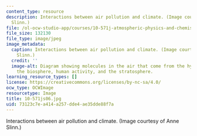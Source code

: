 ```yaml
---
content_type: resource
description: Interactions between air pollution and climate. (Image courtesy of Anne
  Slinn.)
file: /ol-ocw-studio-app/courses/10-571j-atmospheric-physics-and-chemistry-spring-2006/73123c7ea414a257dde4ae35dde88f7a_10-571js06.jpg
file_size: 132130
file_type: image/jpeg
image_metadata:
  caption: Interactions between air pollution and climate. (Image courtesy of Anne
    Slinn.)
  credit: ''
  image-alt: Diagram showing molecules in the air that come from the hydrosphere,
    the biosphere, human activity, and the stratosphere.
learning_resource_types: []
license: https://creativecommons.org/licenses/by-nc-sa/4.0/
ocw_type: OCWImage
resourcetype: Image
title: 10-571js06.jpg
uid: 73123c7e-a414-a257-dde4-ae35dde88f7a
---
```

Interactions between air pollution and climate. (Image courtesy of Anne Slinn.)
